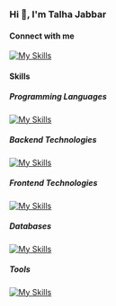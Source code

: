 ### Hi 👋, I'm Talha Jabbar 

#### Connect with me
[![My Skills](https://skillicons.dev/icons?i=linkedin)](https://www.linkedin.com/in/m-talha-jabbar/)

#### Skills

##### Programming Languages
[![My Skills](https://skillicons.dev/icons?i=cpp,cs,js,py,php)](https://skillicons.dev)

##### Backend Technologies
[![My Skills](https://skillicons.dev/icons?i=dotnet,nodejs,express,redis,rabbitmq,docker)](https://skillicons.dev)

##### Frontend Technologies
[![My Skills](https://skillicons.dev/icons?i=html,css,react,redux)](https://skillicons.dev)

##### Databases
[![My Skills](https://skillicons.dev/icons?i=mysql,mongodb)](https://skillicons.dev)

##### Tools
[![My Skills](https://skillicons.dev/icons?i=git,github,heroku,vscode,postman)](https://skillicons.dev)


<!--
**M-Talha-Jabbar/M-Talha-Jabbar** is a ✨ _special_ ✨ repository because its `README.md` (this file) appears on your GitHub profile.

Here are some ideas to get you started:

- 🔭 I’m currently working on ...
- 🌱 I’m currently learning ...
- 👯 I’m looking to collaborate on ...
- 🤔 I’m looking for help with ...
- 💬 Ask me about ...
- 📫 How to reach me: ...
- 😄 Pronouns: ...
- ⚡ Fun fact: ...
-->
